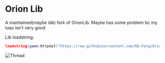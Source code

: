 # Orion Lib
A maintained(maybe idk) fork of OrionLib.
Maybe has some problem bc my luau isn't very good

Lib loadstring:
```lua
loadstring(game:HttpGet("https://raw.githubusercontent.com/RQ-Feng/Orion/refs/heads/main/main.lua"))()
```
![Thread](https://user-images.githubusercontent.com/77512805/164973978-31f19af4-528a-4af0-9ba8-21bc22e668ef.png)

